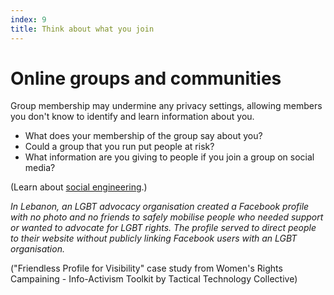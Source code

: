 ```yaml
---
index: 9
title: Think about what you join
---
```

# Online groups and communities

Group membership may undermine any privacy settings, allowing members you don't know to identify and learn information about you. 

* What does your membership of the group say about you? 
* Could a group that you run put people at risk?
* What information are you giving to people if you join a group on social media? 

(Learn about [social engineering](umbrella://communications/phishing/beginner/social-engineering).)

*In Lebanon, an LGBT advocacy organisation created a Facebook profile with no photo and no friends to safely mobilise people who needed support or wanted to advocate for LGBT rights. The profile served to direct people to their website without publicly linking Facebook users with an LGBT organisation.*

("Friendless Profile for Visibility" case study from Women's Rights Campaining - Info-Activism Toolkit by Tactical Technology Collective)